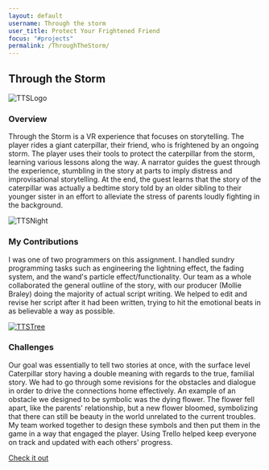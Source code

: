 ```yaml
---
layout: default
username: Through the storm
user_title: Protect Your Frightened Friend
focus: "#projects"
permalink: /ThroughTheStorm/
---
```

<section id="projects">
<div class="user-details">
  <h1> Through the Storm </h1>
</div>
<div class="user-projects">
  <div class="images-right">
    <img alt="TTSLogo" src="{{ "/assets/img/ThroughTheStorm/ThroughTheStormLogo.png" | prepend: site.baseurl }}" />
  </div>
  <div class="contents">
    <h3> Overview </h3>
    <p>Through the Storm is a VR experience that focuses on storytelling. The player rides a giant caterpillar, their friend, who is frightened by an ongoing storm. The player uses their tools to protect the caterpillar from the storm, learning various lessons along the way. A narrator guides the guest through the experience, stumbling in the story at parts to imply distress and improvisational storytelling. At the end, the guest learns that the story of the caterpillar was actually a bedtime story told by an older sibling to their younger sister in an effort to alleviate the stress of parents loudly fighting in the background.</p>
  </div>
</div>
<div class="user-projects">
  <div class="images-left">
    <img alt="TTSNight" src="{{ "/assets/img/ThroughTheStorm/TTSNight.jpg" | prepend: site.baseurl }}" />
  </div>
  <div class="contents-right">
    <h3> My Contributions </h3>
    <p>I was one of two programmers on this assignment. I handled sundry programming tasks such as engineering the lightning effect, the fading system, and the wand's particle effect/functionality. Our team as a whole collaborated the general outline of the story, with our producer (Mollie Braley) doing the majority of actual script writing. We helped to edit and revise her script after it had been written, trying to hit the emotional beats in as believable a way as possible.</p>
  </div>
</div>
<div class="user-projects">
  <div class="images-right">
    <a href="https://www.youtube.com/watch?v=eWQkweioTP4"><img alt="TTSTree" src="{{ "/assets/img/ThroughTheStorm/TTSTree.jpg" | prepend: site.baseurl }}" /></a>
  </div>
  <div class="contents">
    <h3> Challenges </h3>
    <p>Our goal was essentially to tell two stories at once, with the surface level Caterpillar story having a double meaning with regards to the true, familial story. We had to go through some revisions for the obstacles and dialogue in order to drive the connections home effectively. An example of an obstacle we designed to be symbolic was the dying flower. The flower fell apart, like the parents' relationship, but a new flower bloomed, symbolizing that there can still be beauty in the world unrelated to the current troubles. My team worked together to design these symbols and then put them in the game in a way that engaged the player. Using Trello helped keep everyone on track and updated with each others' progress.</p>
    <a class="project-link" href="https://www.youtube.com/watch?v=eWQkweioTP4">Check it out</a>
  </div>
</div>
</section>
